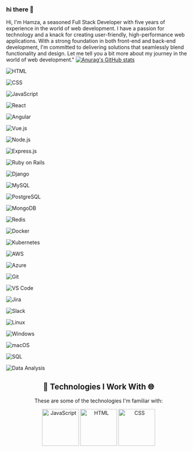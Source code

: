### hi there 👋

Hi, I'm Hamza, a seasoned Full Stack Developer with five years of experience in the world of web development. I have a passion for technology and a knack for creating user-friendly,
high-performance web applications. With a strong foundation in both front-end and back-end development, I'm committed to delivering solutions that seamlessly blend functionality and design.
Let me tell you a bit more about my journey in the world of web development."
[![Anurag's GitHub stats](https://github-readme-stats.vercel.app/api?username=Plufarch)](https://github.com/anuraghazra/github-readme-stats)
<!-- HTML Badge -->
![HTML](https://img.shields.io/badge/HTML-5E5E5E?style=for-the-badge&logo=html5)
<!-- CSS Badge -->
![CSS](https://img.shields.io/badge/CSS-1572B6?style=for-the-badge&logo=css3)
<!-- JavaScript Badge -->
![JavaScript](https://img.shields.io/badge/JavaScript-F7DF1E?style=for-the-badge&logo=javascript)
<!-- React Badge -->
![React](https://img.shields.io/badge/React-61DAFB?style=for-the-badge&logo=react)
<!-- Angular Badge -->
![Angular](https://img.shields.io/badge/Angular-DD0031?style=for-the-badge&logo=angular)
<!-- Vue.js Badge -->
![Vue.js](https://img.shields.io/badge/Vue.js-4FC08D?style=for-the-badge&logo=vue.js)
<!-- Node.js Badge -->
![Node.js](https://img.shields.io/badge/Node.js-339933?style=for-the-badge&logo=node.js)
<!-- Express.js Badge -->
![Express.js](https://img.shields.io/badge/Express.js-000000?style=for-the-badge&logo=express)
<!-- Ruby on Rails Badge -->
![Ruby on Rails](https://img.shields.io/badge/Ruby%20on%20Rails-CC0000?style=for-the-badge&logo=ruby-on-rails)
<!-- Django Badge -->
![Django](https://img.shields.io/badge/Django-092E20?style=for-the-badge&logo=django)
<!-- MySQL Badge -->
![MySQL](https://img.shields.io/badge/MySQL-4479A1?style=for-the-badge&logo=mysql)
<!-- PostgreSQL Badge -->
![PostgreSQL](https://img.shields.io/badge/PostgreSQL-336791?style=for-the-badge&logo=postgresql)
<!-- MongoDB Badge -->
![MongoDB](https://img.shields.io/badge/MongoDB-47A248?style=for-the-badge&logo=mongodb)
<!-- Redis Badge -->
![Redis](https://img.shields.io/badge/Redis-DC382D?style=for-the-badge&logo=redis)
<!-- Docker Badge -->
![Docker](https://img.shields.io/badge/Docker-2496ED?style=for-the-badge&logo=docker)
<!-- Kubernetes Badge -->
![Kubernetes](https://img.shields.io/badge/Kubernetes-326CE5?style=for-the-badge&logo=kubernetes)
<!-- AWS Badge -->
![AWS](https://img.shields.io/badge/AWS-232F3E?style=for-the-badge&logo=amazon-aws)
<!-- Azure Badge -->
![Azure](https://img.shields.io/badge/Azure-0089D6?style=for-the-badge&logo=microsoft-azure)
<!-- Git Badge -->
![Git](https://img.shields.io/badge/Git-F05032?style=for-the-badge&logo=git)
<!-- Visual Studio Code Badge -->
![VS Code](https://img.shields.io/badge/Visual%20Studio%20Code-007ACC?style=for-the-badge&logo=visual-studio-code)
<!-- Jira Badge -->
![Jira](https://img.shields.io/badge/Jira-0052CC?style=for-the-badge&logo=jira-software)
<!-- Slack Badge -->
![Slack](https://img.shields.io/badge/Slack-4A154B?style=for-the-badge&logo=slack)
<!-- Linux Badge -->
![Linux](https://img.shields.io/badge/Linux-FCC624?style=for-the-badge&logo=linux)
<!-- Windows Badge -->
![Windows](https://img.shields.io/badge/Windows-0078D6?style=for-the-badge&logo=windows)
<!-- macOS Badge -->
![macOS](https://img.shields.io/badge/macOS-000000?style=for-the-badge&logo=apple)
<!-- SQL Badge -->
![SQL](https://img.shields.io/badge/SQL-4479A1?style=for-the-badge&logo=sql)
<!-- Data Analysis Badge -->
![Data Analysis](https://img.shields.io/badge/Data%20Analysis-FF6F61?style=for-the-badge&logo=data)

<!-- Technology Badges Section -->
<div align="center">
  <h2>🚀 Technologies I Work With 🌐</h2>
  <p>These are some of the technologies I'm familiar with:</p>

  <!-- JavaScript Badge -->
  <img src="URL_TO_JAVASCRIPT_BADGE" alt="JavaScript" style="width: 100px; height: 100px;">

  <!-- HTML Badge -->
  <img src="URL_TO_HTML_BADGE" alt="HTML" style="width: 100px; height: 100px;">

  <!-- CSS Badge -->
  <img src="URL_TO_CSS_BADGE" alt="CSS" style="width: 100px; height: 100px;">

  <!-- Add more badges for other technologies as needed -->

</div>


